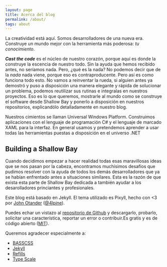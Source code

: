 ```yaml
---
layout: page
title: Acerca del blog
permalink: /about/
tags: about
---
```

La creatividad está aquí. Somos desarrolladores de una nueva era. Construye un mundo mejor con la herramienta más poderosa: *tu conocimiento*.

***Cast the code*** es el núcleo de nuestro corazón, porque aquí es donde la construye la escencia de nuestro todo. Sin la ayuda que hemos recibido antes, no seríamos nada. Pero, ¿qué es la nada? No podemos decir que de la *nada* nada viene, porque eso es contraproducente. Pero así es como funciona todo esto. No vamos a reinventar la rueda, si alguien antes ya demostró y puso a disposición una manera elegante y rápida de solucionar un problema, podemos reutilizar sus rutinas e integralas en nuestros proyectos. Eso es lo que queremos, mostrarle al mundo como se construye el software desde Shallow Bay y ponerlo a disposición en nuestros repositorios, explicandólo detalladamente en nuestro blog.

Nuestros cimientos se llaman Universal Windows Platform. Construimos aplicaciones con el lenguaje de programación C# y el lenguaje de marcado XAML para la interfaz. En general usamos y pretendemos aprender a usar todas las herramientas puestas a disposición en el universo .NET

## Building a Shallow Bay

Cuando decidimos empezar a hacer realidad todas esas maravillosas ideas que se nos pasan por la cabeza, encontramos muchísimos desafíos que pudimos resolver con la ayuda de todos los demás desarrolladores que ya se habían enfrentado antes a situaciones similares. Esta es la razón de que exista esta parte de Shallow Bay dedicada a también ayudar a los desarolladores princiantes y profesionales.

Este blog está basado en Jekyll. El tema utilizado es Pixyll, hecho con <3 por [John Otander](http://johnotander.com) ([@4lpine](https://twitter.com/4lpine)).

Puedes echar un vistazo al [repositorio de Github](https://github.com/johnotander/pixyll) y descargarlo, probarlo, solicitar una característica, reportar un error o contribuir.Es gratis y es de código abierto ([MIT](http://opensource.org/licenses/MIT)).

Queremos agradecer especialmente a:

* [BASSCSS](http://basscss.com)
* [Jekyll](http://jekyllrb.com)
* [Refills](http://refills.bourbon.io/)
* [Type Scale](http://type-scale.com/)
